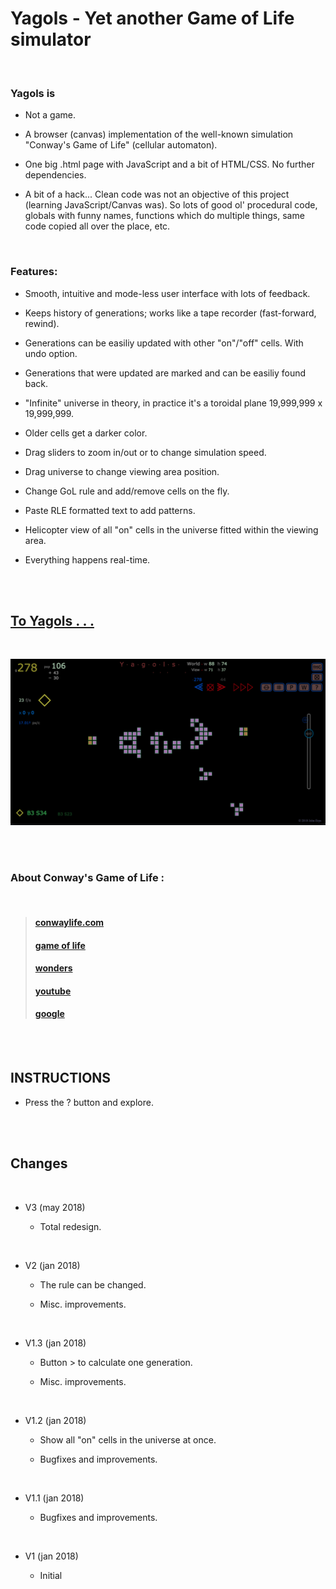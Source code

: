 # Yagols - Yet another Game of Life simulator

<br>

### Yagols is

  * Not a game.

  * A browser (canvas) implementation of the well-known simulation "Conway's Game of Life" (cellular automaton).
  
  * One big .html page with JavaScript and a bit of HTML/CSS. No further dependencies.
  
  * A bit of a hack... Clean code was not an objective of this project (learning JavaScript/Canvas was). 
    So lots of good ol' procedural code, globals with funny names, functions which do multiple things,
    same code copied all over the place, etc.

<br>

### Features:

  * Smooth, intuitive and mode-less user interface with lots of feedback.

  * Keeps history of generations; works like a tape recorder (fast-forward, rewind).
  
  * Generations can be easiliy updated with other "on"/"off" cells. With undo option.
  
  * Generations that were updated are marked and can be easiliy found back.
  
  * "Infinite" universe in theory, in practice it's a toroidal plane 19,999,999 x 19,999,999.
  
  * Older cells get a darker color.
  
  * Drag sliders to zoom in/out or to change simulation speed.
  
  * Drag universe to change viewing area position.
    
  * Change GoL rule and add/remove cells on the fly.
  
  * Paste RLE formatted text to add patterns.
  
  * Helicopter view of all "on" cells in the universe fitted within the viewing area.
  
  * Everything happens real-time.

<br>
<br>

## [To Yagols . . .](http://erps.me/Yagols.html)

<br>

<p align="center">
  <img src="Screenshot.png"/>
</p>

<br> 
<br>

### About Conway's Game of Life :

<br>

>#### [conwaylife.com](http://www.conwaylife.com)
>#### [game of life](http://beltoforion.de/article.php?a=game_of_life)
>#### [wonders](http://www.math.com/students/wonders/life/life.html)
>#### [youtube](https://youtu.be/C2vgICfQawE)
>#### [google](https://www.google.nl/search?q=conway+game+of+life)

<br>
<br>

## INSTRUCTIONS

  * Press the ? button and explore.
    
<br>
<br>

## Changes

<br>

* V3 (may 2018)
  
  * Total redesign.

<br>

* V2 (jan 2018)
  
  * The rule can be changed.
  
  * Misc. improvements.

<br>

* V1.3 (jan 2018)
  
  * Button > to calculate one generation.
  
  * Misc. improvements.

<br>

* V1.2 (jan 2018)
  
  * Show all "on" cells in the universe at once.
  
  * Bugfixes and improvements.

<br>

* V1.1 (jan 2018)
  
  * Bugfixes and improvements.
  
<br>
  
* V1 (jan 2018)
  
  * Initial
